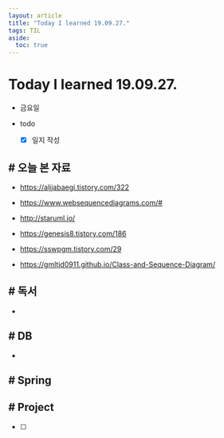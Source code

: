 ```yaml
---
layout: article
title: "Today I learned 19.09.27."
tags: TIL
aside:
  toc: true
---
```


# Today I learned 19.09.27.
- 금요일
- todo

  - [x] 일지 작성



## # 오늘 본 자료

- https://aljjabaegi.tistory.com/322

- https://www.websequencediagrams.com/#

- http://staruml.io/

- https://genesis8.tistory.com/186

- https://sswpgm.tistory.com/29

- https://gmltjd0911.github.io/Class-and-Sequence-Diagram/

  


## # 독서

- 




## # DB

- 



## # Spring





## # Project

- [ ] 
